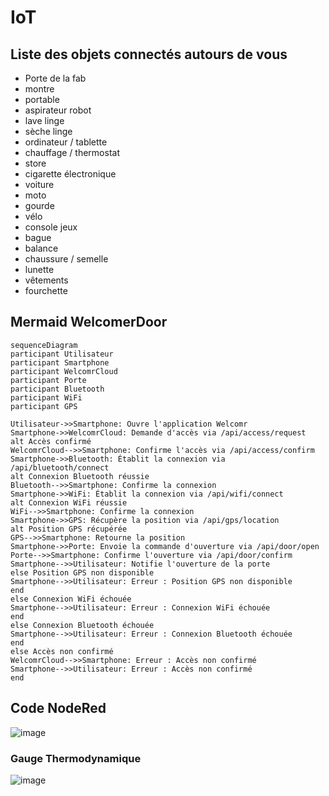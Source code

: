 # IoT
## Liste des objets connectés autours de vous
- Porte de la fab<br>
- montre<br>
- portable<br>
- aspirateur robot<br>
- lave linge<br>
- sèche linge<br>
- ordinateur / tablette<br>
- chauffage / thermostat<br>
- store<br>
- cigarette électronique<br>
- voiture<br>
- moto<br>
- gourde<br>
- vélo<br>
- console jeux<br>
- bague<br>
- balance<br>
- chaussure / semelle<br>
- lunette<br>
- vêtements<br>
- fourchette<br>

## Mermaid WelcomerDoor
```mermaid
sequenceDiagram
participant Utilisateur
participant Smartphone
participant WelcomrCloud
participant Porte
participant Bluetooth
participant WiFi
participant GPS

Utilisateur->>Smartphone: Ouvre l'application Welcomr
Smartphone->>WelcomrCloud: Demande d'accès via /api/access/request
alt Accès confirmé
WelcomrCloud-->>Smartphone: Confirme l'accès via /api/access/confirm
Smartphone->>Bluetooth: Établit la connexion via /api/bluetooth/connect
alt Connexion Bluetooth réussie
Bluetooth-->>Smartphone: Confirme la connexion
Smartphone->>WiFi: Établit la connexion via /api/wifi/connect
alt Connexion WiFi réussie
WiFi-->>Smartphone: Confirme la connexion
Smartphone->>GPS: Récupère la position via /api/gps/location
alt Position GPS récupérée
GPS-->>Smartphone: Retourne la position
Smartphone->>Porte: Envoie la commande d'ouverture via /api/door/open
Porte-->>Smartphone: Confirme l'ouverture via /api/door/confirm
Smartphone-->>Utilisateur: Notifie l'ouverture de la porte
else Position GPS non disponible
Smartphone-->>Utilisateur: Erreur : Position GPS non disponible
end
else Connexion WiFi échouée
Smartphone-->>Utilisateur: Erreur : Connexion WiFi échouée
end
else Connexion Bluetooth échouée
Smartphone-->>Utilisateur: Erreur : Connexion Bluetooth échouée
end
else Accès non confirmé
WelcomrCloud-->>Smartphone: Erreur : Accès non confirmé
Smartphone-->>Utilisateur: Erreur : Accès non confirmé
end
```

## Code NodeRed

![image](https://github.com/user-attachments/assets/771a40a1-2749-42af-9f5f-94d808677b6b)

### Gauge Thermodynamique
![image](https://github.com/user-attachments/assets/e0e1f592-cbef-498e-99a3-57bf6a905f42)

